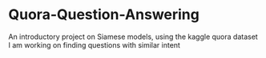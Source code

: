 # Quora-Question-Answering
An introductory project on Siamese models, using the kaggle quora dataset I am working on finding questions with similar intent
